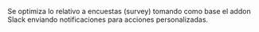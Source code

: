 Se optimiza lo relativo a encuestas (survey) tomando como base el addon Slack enviando notificaciones para acciones personalizadas.
